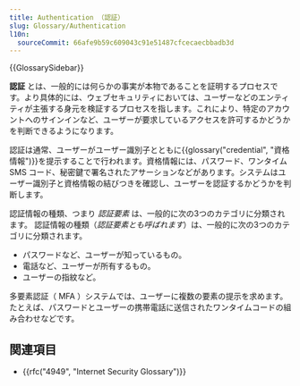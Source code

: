 ```yaml
---
title: Authentication （認証）
slug: Glossary/Authentication
l10n:
  sourceCommit: 66afe9b59c609043c91e51487cfcecaecbbadb3d
---
```


{{GlossarySidebar}}

**認証** とは、一般的には何らかの事実が本物であることを証明するプロセスです。より具体的には、ウェブセキュリティにおいては、ユーザーなどのエンティティが主張する身元を検証するプロセスを指します。これにより、特定のアカウントへのサインインなど、ユーザーが要求しているアクセスを許可するかどうかを判断できるようになります。

認証は通常、ユーザーがユーザー識別子とともに{{glossary("credential", "資格情報")}}を提示することで行われます。資格情報には、パスワード、ワンタイム SMS コード、秘密鍵で署名されたアサーションなどがあります。システムはユーザー識別子と資格情報の結びつきを確認し、ユーザーを認証するかどうかを判断します。

認証情報の種類、つまり _認証要素_ は、一般的に次の3つのカテゴリに分類されます。
認証情報の種類（_認証要素とも呼ばれます_）は、一般的に次の3つのカテゴリに分類されます。

- パスワードなど、ユーザーが知っているもの。
- 電話など、ユーザーが所有するもの。
- ユーザーの指紋など。

多要素認証（ MFA ）システムでは、ユーザーに複数の要素の提示を求めます。たとえば、パスワードとユーザーの携帯電話に送信されたワンタイムコードの組み合わせなどです。

## 関連項目

- {{rfc("4949", "Internet Security Glossary")}}
